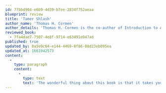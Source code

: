 ```yaml
---
id: 77bbd904-e6b9-4d39-b7ee-2834f752aeaa
blueprint: review
title: 'Tamer Shlash'
author_name: 'Thomas H. Cormen'
author_details: 'Thomas H. Cormen is the co-author of Introduction to Algorithms, along with Charles Leiserson, Ron Rivest, and Cliff Stein.'
reviewed_book:
  - 7fa4dae7-7507-4e8f-9714-e63491e947ad
published: true
updated_by: 8a5e9c64-e144-4469-8f86-08d23eb095ea
updated_at: 1661942573
content:
  -
    type: paragraph
    content:
      -
        type: text
        text: 'The wonderful thing about this book is that it takes your hand to the most difficult and complex ideas in simple and solid language, free from any intentional errors to simplify, and without underestimating your mind.'
---
```

